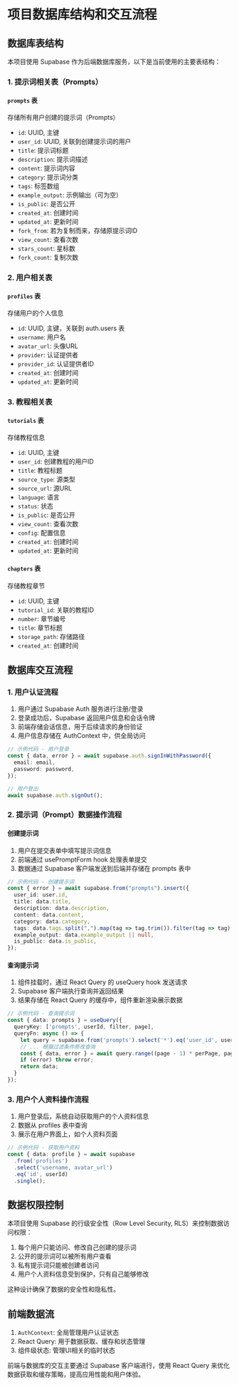 # 项目数据库结构和交互流程

## 数据库表结构

本项目使用 Supabase 作为后端数据库服务，以下是当前使用的主要表结构：

### 1. 提示词相关表（Prompts）

#### `prompts` 表
存储所有用户创建的提示词（Prompts）
- `id`: UUID, 主键
- `user_id`: UUID, 关联到创建提示词的用户
- `title`: 提示词标题
- `description`: 提示词描述
- `content`: 提示词内容
- `category`: 提示词分类
- `tags`: 标签数组
- `example_output`: 示例输出（可为空）
- `is_public`: 是否公开
- `created_at`: 创建时间
- `updated_at`: 更新时间
- `fork_from`: 若为复制而来，存储原提示词ID
- `view_count`: 查看次数
- `stars_count`: 星标数
- `fork_count`: 复制次数

### 2. 用户相关表

#### `profiles` 表
存储用户的个人信息
- `id`: UUID, 主键，关联到 auth.users 表
- `username`: 用户名
- `avatar_url`: 头像URL
- `provider`: 认证提供者
- `provider_id`: 认证提供者ID
- `created_at`: 创建时间
- `updated_at`: 更新时间

### 3. 教程相关表

#### `tutorials` 表
存储教程信息
- `id`: UUID, 主键
- `user_id`: 创建教程的用户ID
- `title`: 教程标题
- `source_type`: 源类型
- `source_url`: 源URL
- `language`: 语言
- `status`: 状态
- `is_public`: 是否公开
- `view_count`: 查看次数
- `config`: 配置信息
- `created_at`: 创建时间
- `updated_at`: 更新时间

#### `chapters` 表
存储教程章节
- `id`: UUID, 主键
- `tutorial_id`: 关联的教程ID
- `number`: 章节编号
- `title`: 章节标题
- `storage_path`: 存储路径
- `created_at`: 创建时间

## 数据库交互流程

### 1. 用户认证流程

1. 用户通过 Supabase Auth 服务进行注册/登录
2. 登录成功后，Supabase 返回用户信息和会话令牌
3. 前端存储会话信息，用于后续请求的身份验证
4. 用户信息存储在 AuthContext 中，供全局访问

```typescript
// 示例代码 - 用户登录
const { data, error } = await supabase.auth.signInWithPassword({
  email: email,
  password: password,
});

// 用户登出
await supabase.auth.signOut();
```

### 2. 提示词（Prompt）数据操作流程

#### 创建提示词
1. 用户在提交表单中填写提示词信息
2. 前端通过 usePromptForm hook 处理表单提交
3. 数据通过 Supabase 客户端发送到后端并存储在 prompts 表中

```typescript
// 示例代码 - 创建提示词
const { error } = await supabase.from("prompts").insert({
  user_id: user.id,
  title: data.title,
  description: data.description,
  content: data.content,
  category: data.category,
  tags: data.tags.split(",").map(tag => tag.trim()).filter(tag => tag),
  example_output: data.example_output || null,
  is_public: data.is_public,
});
```

#### 查询提示词
1. 组件挂载时，通过 React Query 的 useQuery hook 发送请求
2. Supabase 客户端执行查询并返回结果
3. 结果存储在 React Query 的缓存中，组件重新渲染展示数据

```typescript
// 示例代码 - 查询提示词
const { data: prompts } = useQuery({
  queryKey: ['prompts', userId, filter, page],
  queryFn: async () => {
    let query = supabase.from('prompts').select('*').eq('user_id', userId);
    // ... 根据过滤条件修改查询
    const { data, error } = await query.range((page - 1) * perPage, page * perPage - 1);
    if (error) throw error;
    return data;
  }
});
```

### 3. 用户个人资料操作流程

1. 用户登录后，系统自动获取用户的个人资料信息
2. 数据从 profiles 表中查询
3. 展示在用户界面上，如个人资料页面

```typescript
// 示例代码 - 获取用户资料
const { data: profile } = await supabase
  .from('profiles')
  .select('username, avatar_url')
  .eq('id', userId)
  .single();
```

## 数据权限控制

本项目使用 Supabase 的行级安全性（Row Level Security, RLS）来控制数据访问权限：

1. 每个用户只能访问、修改自己创建的提示词
2. 公开的提示词可以被所有用户查看
3. 私有提示词只能被创建者访问
4. 用户个人资料信息受到保护，只有自己能够修改

这种设计确保了数据的安全性和隐私性。

## 前端数据流

1. `AuthContext`: 全局管理用户认证状态
2. React Query: 用于数据获取、缓存和状态管理
3. 组件级状态: 管理UI相关的临时状态

前端与数据库的交互主要通过 Supabase 客户端进行，使用 React Query 来优化数据获取和缓存策略，提高应用性能和用户体验。
